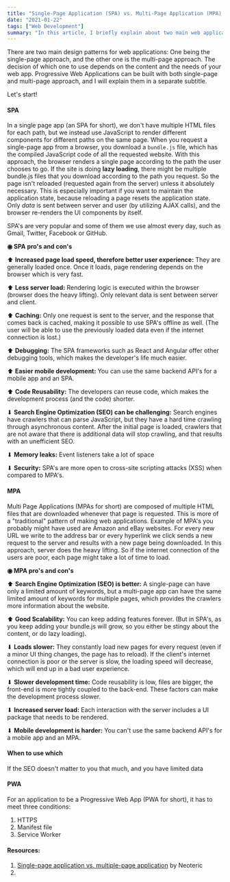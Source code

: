 ```yaml
---
title: "Single-Page Application (SPA) vs. Multi-Page Application (MPA) vs. Progressive Web Apps (PWA)"
date: "2021-01-22"
tags: ["Web Development"]
summary: "In this article, I briefly explain about two main web application patterns, single-page application and multi-page application, and their differences. I also talk about what progressive web apps are."
---
```


There are two main design patterns for web applications: One being the single-page approach, and the other one is the multi-page approach. The decision of which one to use depends on the content and the needs of your web app. Progressive Web Applications can be built with both single-page and multi-page approach, and I will explain them in a separate subtitle.

Let's start!

#### SPA

In a single page app (an SPA for short), we don't have multiple HTML files for each path, but we instead use JavaScript to render different components for different paths on the same page. When you request a single-page app from a browser, you download a `bundle.js` file, which has the compiled JavaScript code of all the requested website. With this approach, the browser renders a single page according to the path the user chooses to go. If the site is doing **lazy loading**, there might be multiple bundle.js files that you download according to the path you request. So the page isn't reloaded (requested again from the server) unless it absolutely necessary. This is especially important if you want to maintain the application state, because reloading a page resets the application state. Only _data_ is sent between server and user (by utilizing AJAX calls), and the browser re-renders the UI components by itself.

SPA's are very popular and some of them we use almost every day, such as Gmail, Twitter, Facebook or GitHub.

**◉ SPA pro's and con's**

⬆ **Increased page load speed, therefore better user experience:** They are generally loaded once. Once it loads, page rendering depends on the browser which is very fast.

⬆ **Less server load:** Rendering logic is executed within the browser (browser does the heavy lifting). Only relevant data is sent between server and client.

⬆ **Caching:** Only one request is sent to the server, and the response that comes back is cached, making it possible to use SPA's offline as well. (The user will be able to use the previously loaded data even if the internet connection is lost.)

⬆ **Debugging:** The SPA frameworks such as React and Angular offer other debugging tools, which makes the developer's life much easier.

⬆ **Easier mobile development:** You can use the same backend API's for a mobile app and an SPA.

⬆ **Code Reusability:** The developers can reuse code, which makes the development process (and the code) shorter.

⬇ **Search Engine Optimization (SEO) can be challenging:** Search engines have crawlers that can parse JavaScript, but they have a hard time crawling through asynchronous content. After the initial page is loaded, crawlers that are not aware that there is additional data will stop crawling, and that results with an unefficient SEO.

⬇ **Memory leaks:** Event listeners take a lot of space

⬇ **Security:** SPA's are more open to cross-site scripting attacks (XSS) when compared to MPA's.

#### MPA

Multi Page Applications (MPAs for short) are composed of multiple HTML files that are downloaded whenever that page is requested. This is more of a "traditional" pattern of making web applications. Example of MPA's you probably might have used are Amazon and eBay websites. For every new URL we write to the address bar or every hyperlink we click sends a new request to the server and results with a new page being downloaded. In this approach, server does the heavy lifting. So if the internet connection of the users are poor, each page might take a lot of time to load.

**◉ MPA pro's and con's**

⬆ **Search Engine Optimization (SEO) is better:** A single-page can have only a limited amount of keywords, but a multi-page app can have the same limited amount of keywords for multiple pages, which provides the crawlers more information about the website.

⬆ **Good Scalability:** You can keep adding features forever. (But in SPA's, as you keep adding your bundle.js will grow, so you either be stingy about the content, or do lazy loading).

⬇ **Loads slower:** They constantly load new pages for every request (even if a minor UI thing changes, the page has to reload). If the client's internet connection is poor or the server is slow, the loading speed will decrease, which will end up in a bad user experience.

⬇ **Slower development time:** Code reusability is low, files are bigger, the front-end is more tightly coupled to the back-end. These factors can make the development process slower.

⬇ **Increased server load:** Each interaction with the server includes a UI package that needs to be rendered.

⬇ **Mobile development is harder:** You can't use the same backend API's for a mobile app and an MPA.

#### When to use which

If the SEO doesn't matter to you that much, and you have limited data

#### PWA

For an application to be a Progressive Web App (PWA for short), it has to meet three conditions:

1. HTTPS
2. Manifest file
3. Service Worker

#### Resources:

1. [Single-page application vs. multiple-page application](https://medium.com/@NeotericEU/single-page-application-vs-multiple-page-application-2591588efe58) by Neoteric
2.
